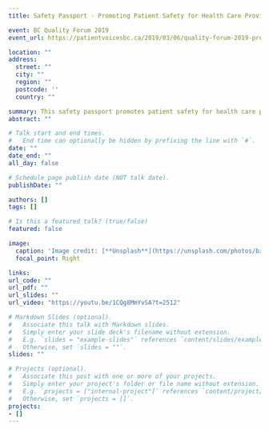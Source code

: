 ```yaml
---
title: Safety Passport - Promoting Patient Safety for Health Care Providers

event: BC Quality Forum 2019
event_url: https://patientvoicesbc.ca/2019/03/06/quality-forum-2019-presentations-are-available-online-now/

location: ""
address:
  street: ""
  city: ""
  region: "" 
  postcode: ''
  country: ""

summary: This safety passport promotes patient safety for health care providers through 2D augmented reality graphics!
abstract: ""

# Talk start and end times.
#   End time can optionally be hidden by prefixing the line with `#`.
date: ""
date_end: ""
all_day: false

# Schedule page publish date (NOT talk date).
publishDate: ""

authors: []
tags: []

# Is this a featured talk? (true/false)
featured: false

image:
  caption: 'Image credit: [**Unsplash**](https://unsplash.com/photos/bzdhc5b3Bxs)'
  focal_point: Right

links:
url_code: ""
url_pdf: ""
url_slides: ""
url_video: "https://youtu.be/1CQg8MmYvSA?t=2512"

# Markdown Slides (optional).
#   Associate this talk with Markdown slides.
#   Simply enter your slide deck's filename without extension.
#   E.g. `slides = "example-slides"` references `content/slides/example-slides.md`.
#   Otherwise, set `slides = ""`.
slides: ""

# Projects (optional).
#   Associate this post with one or more of your projects.
#   Simply enter your project's folder or file name without extension.
#   E.g. `projects = ["internal-project"]` references `content/project/deep-learning/index.md`.
#   Otherwise, set `projects = []`.
projects:
- []
---
```

